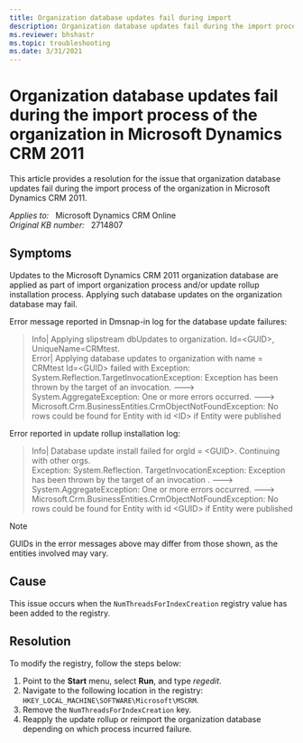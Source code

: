 ```yaml
---
title: Organization database updates fail during import
description: Organization database updates fail during the import process of the organization in Microsoft Dynamics CRM 2011. Provides a resolution.
ms.reviewer: bhshastr
ms.topic: troubleshooting
ms.date: 3/31/2021
---
```

# Organization database updates fail during the import process of the organization in Microsoft Dynamics CRM 2011

This article provides a resolution for the issue that organization database updates fail during the import process of the organization in Microsoft Dynamics CRM 2011.

_Applies to:_ &nbsp; Microsoft Dynamics CRM Online  
_Original KB number:_ &nbsp; 2714807

## Symptoms

Updates to the Microsoft Dynamics CRM 2011 organization database are applied as part of import organization process and/or update rollup installation process. Applying such database updates on the organization database may fail.

Error message reported in Dmsnap-in log for the database update failures:

> Info| Applying slipstream dbUpdates to organization. Id=\<GUID>, UniqueName=CRMtest.  
Error| Applying database updates to organization with name = CRMtest Id=\<GUID> failed with Exception:  
System.Reflection.TargetInvocationException: Exception has been thrown by the target of an invocation. --->  
System.AggregateException: One or more errors occurred. ---> Microsoft.Crm.BusinessEntities.CrmObjectNotFoundException: No rows could be found for Entity with id \<ID> if Entity were published

Error reported in update rollup installation log:

> Info| Database update install failed for orgId = \<GUID>. Continuing with other orgs.  
Exception: System.Reflection. TargetInvocationException: Exception has been thrown by the target of an invocation . ---> System.AggregateException: One or more errors occurred. ---> Microsoft.Crm.BusinessEntities.CrmObjectNotFoundException: No rows could be found for Entity with id \<GUID> if Entity were published

> [!NOTE]
> GUIDs in the error messages above may differ from those shown, as the entities involved may vary.

## Cause

This issue occurs when the `NumThreadsForIndexCreation` registry value has been added to the registry.

## Resolution

To modify the registry, follow the steps below:

1. Point to the **Start** menu, select **Run**, and type *regedit*.
2. Navigate to the following location in the registry: `HKEY_LOCAL_MACHINE\SOFTWARE\Microsoft\MSCRM`.
3. Remove the `NumThreadsForIndexCreation` key.
4. Reapply the update rollup or reimport the organization database depending on which process incurred failure.
